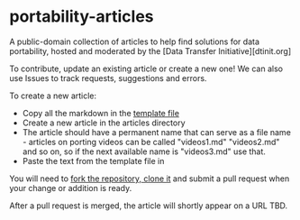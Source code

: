 # portability-articles
A public-domain collection of articles to help find solutions for data portability, hosted and moderated by the [Data Transfer Initiative][dtinit.org]

To contribute, update an existing article or create a new one! We can also use Issues to track requests, suggestions
and errors.

To create a new article:
 * Copy all the markdown in the [template file](template.md)
 * Create a new article in the articles directory
 * The article should have a permanent name that can serve as a file name - articles on porting videos can be called
   "videos1.md" "videos2.md" and so on, so if the next available name is "videos3.md" use that.
 * Paste the text from the template file in

You will need to [fork the repository, clone it](https://docs.github.com/en/pull-requests/collaborating-with-pull-requests/working-with-forks/fork-a-repo) and submit a pull request when your change or addition is ready.

After a pull request is merged, the article will shortly appear on a URL TBD.
